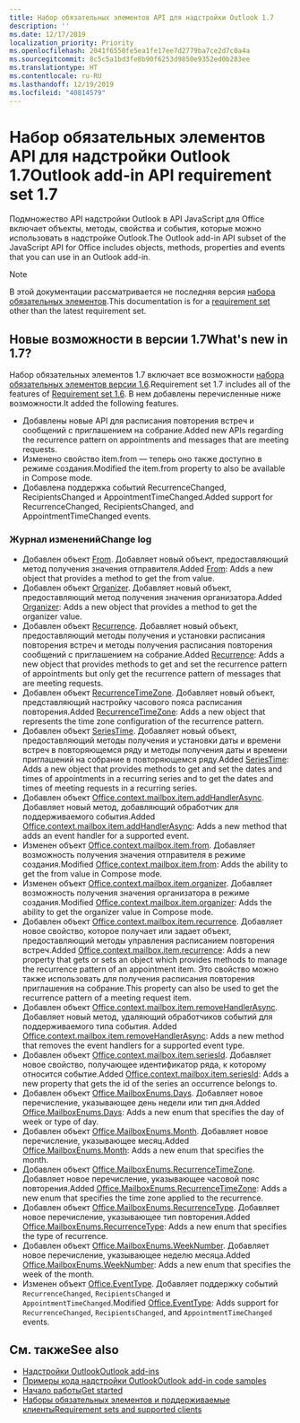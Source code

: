 ```yaml
---
title: Набор обязательных элементов API для надстройки Outlook 1.7
description: ''
ms.date: 12/17/2019
localization_priority: Priority
ms.openlocfilehash: 2041f6550fe5ea1fe17ee7d2779ba7ce2d7c0a4a
ms.sourcegitcommit: 8c5c5a1bd3fe8b90f6253d9850e9352ed0b283ee
ms.translationtype: HT
ms.contentlocale: ru-RU
ms.lasthandoff: 12/19/2019
ms.locfileid: "40814579"
---
```

# <a name="outlook-add-in-api-requirement-set-17"></a><span data-ttu-id="0dc6f-102">Набор обязательных элементов API для надстройки Outlook 1.7</span><span class="sxs-lookup"><span data-stu-id="0dc6f-102">Outlook add-in API requirement set 1.7</span></span>

<span data-ttu-id="0dc6f-103">Подмножество API надстройки Outlook в API JavaScript для Office включает объекты, методы, свойства и события, которые можно использовать в надстройке Outlook.</span><span class="sxs-lookup"><span data-stu-id="0dc6f-103">The Outlook add-in API subset of the JavaScript API for Office includes objects, methods, properties and events that you can use in an Outlook add-in.</span></span>

> [!NOTE]
> <span data-ttu-id="0dc6f-104">В этой документации рассматривается не последняя версия [набора обязательных элементов](/office/dev/add-ins/reference/requirement-sets/outlook-api-requirement-sets).</span><span class="sxs-lookup"><span data-stu-id="0dc6f-104">This documentation is for a [requirement set](/office/dev/add-ins/reference/requirement-sets/outlook-api-requirement-sets) other than the latest requirement set.</span></span>

## <a name="whats-new-in-17"></a><span data-ttu-id="0dc6f-105">Новые возможности в версии 1.7</span><span class="sxs-lookup"><span data-stu-id="0dc6f-105">What's new in 1.7?</span></span>

<span data-ttu-id="0dc6f-106">Набор обязательных элементов 1.7 включает все возможности [набора обязательных элементов версии 1.6](../requirement-set-1.6/outlook-requirement-set-1.6.md).</span><span class="sxs-lookup"><span data-stu-id="0dc6f-106">Requirement set 1.7 includes all of the features of [Requirement set 1.6](../requirement-set-1.6/outlook-requirement-set-1.6.md).</span></span> <span data-ttu-id="0dc6f-107">В нем добавлены перечисленные ниже возможности.</span><span class="sxs-lookup"><span data-stu-id="0dc6f-107">It added the following features.</span></span>

- <span data-ttu-id="0dc6f-108">Добавлены новые API для расписания повторения встреч и сообщений с приглашением на собрание.</span><span class="sxs-lookup"><span data-stu-id="0dc6f-108">Added new APIs regarding the recurrence pattern on appointments and messages that are meeting requests.</span></span>
- <span data-ttu-id="0dc6f-109">Изменено свойство item.from — теперь оно также доступно в режиме создания.</span><span class="sxs-lookup"><span data-stu-id="0dc6f-109">Modified the item.from property to also be available in Compose mode.</span></span>
- <span data-ttu-id="0dc6f-110">Добавлена поддержка событий RecurrenceChanged, RecipientsChanged и AppointmentTimeChanged.</span><span class="sxs-lookup"><span data-stu-id="0dc6f-110">Added support for RecurrenceChanged, RecipientsChanged, and AppointmentTimeChanged events.</span></span>

### <a name="change-log"></a><span data-ttu-id="0dc6f-111">Журнал изменений</span><span class="sxs-lookup"><span data-stu-id="0dc6f-111">Change log</span></span>

- <span data-ttu-id="0dc6f-112">Добавлен объект [From](/javascript/api/outlook/office.from?view=outlook-js-1.7). Добавляет новый объект, предоставляющий метод получения значения отправителя.</span><span class="sxs-lookup"><span data-stu-id="0dc6f-112">Added [From](/javascript/api/outlook/office.from?view=outlook-js-1.7): Adds a new object that provides a method to get the from value.</span></span>
- <span data-ttu-id="0dc6f-113">Добавлен объект [Organizer](/javascript/api/outlook/office.organizer?view=outlook-js-1.7). Добавляет новый объект, предоставляющий метод получения значения организатора.</span><span class="sxs-lookup"><span data-stu-id="0dc6f-113">Added [Organizer](/javascript/api/outlook/office.organizer?view=outlook-js-1.7): Adds a new object that provides a method to get the organizer value.</span></span>
- <span data-ttu-id="0dc6f-114">Добавлен объект [Recurrence](/javascript/api/outlook/office.recurrence?view=outlook-js-1.7). Добавляет новый объект, предоставляющий методы получения и установки расписания повторения встреч и методы получения расписания повторения сообщений с приглашением на собрание.</span><span class="sxs-lookup"><span data-stu-id="0dc6f-114">Added [Recurrence](/javascript/api/outlook/office.recurrence?view=outlook-js-1.7): Adds a new object that provides methods to get and set the recurrence pattern of appointments but only get the recurrence pattern of messages that are meeting requests.</span></span>
- <span data-ttu-id="0dc6f-115">Добавлен объект [RecurrenceTimeZone](/javascript/api/outlook/office.recurrencetimezone?view=outlook-js-1.7). Добавляет новый объект, представляющий настройку часового пояса расписания повторения.</span><span class="sxs-lookup"><span data-stu-id="0dc6f-115">Added [RecurrenceTimeZone](/javascript/api/outlook/office.recurrencetimezone?view=outlook-js-1.7): Adds a new object that represents the time zone configuration of the recurrence pattern.</span></span>
- <span data-ttu-id="0dc6f-116">Добавлен объект [SeriesTime](/javascript/api/outlook/office.seriestime?view=outlook-js-1.7). Добавляет новый объект, предоставляющий методы получения и установки даты и времени встреч в повторяющемся ряду и методы получения даты и времени приглашений на собрание в повторяющемся ряду.</span><span class="sxs-lookup"><span data-stu-id="0dc6f-116">Added [SeriesTime](/javascript/api/outlook/office.seriestime?view=outlook-js-1.7): Adds a new object that provides methods to get and set the dates and times of appointments in a recurring series and to get the dates and times of meeting requests in a recurring series.</span></span>
- <span data-ttu-id="0dc6f-117">Добавлен объект [Office.context.mailbox.item.addHandlerAsync](office.context.mailbox.item.md#methods). Добавляет новый метод, добавляющий обработчик для поддерживаемого события.</span><span class="sxs-lookup"><span data-stu-id="0dc6f-117">Added [Office.context.mailbox.item.addHandlerAsync](office.context.mailbox.item.md#methods): Adds a new method that adds an event handler for a supported event.</span></span>
- <span data-ttu-id="0dc6f-118">Изменен объект [Office.context.mailbox.item.from](office.context.mailbox.item.md#properties). Добавляет возможность получения значения отправителя в режиме создания.</span><span class="sxs-lookup"><span data-stu-id="0dc6f-118">Modified [Office.context.mailbox.item.from](office.context.mailbox.item.md#properties): Adds the ability to get the from value in Compose mode.</span></span>
- <span data-ttu-id="0dc6f-119">Изменен объект [Office.context.mailbox.item.organizer](office.context.mailbox.item.md#properties). Добавляет возможность получения значения организатора в режиме создания.</span><span class="sxs-lookup"><span data-stu-id="0dc6f-119">Modified [Office.context.mailbox.item.organizer](office.context.mailbox.item.md#properties): Adds the ability to get the organizer value in Compose mode.</span></span>
- <span data-ttu-id="0dc6f-120">Добавлен объект [Office.context.mailbox.item.recurrence](office.context.mailbox.item.md#properties). Добавляет новое свойство, которое получает или задает объект, предоставляющий методы управления расписанием повторения встреч.</span><span class="sxs-lookup"><span data-stu-id="0dc6f-120">Added [Office.context.mailbox.item.recurrence](office.context.mailbox.item.md#properties): Adds a new property that gets or sets an object which provides methods to manage the recurrence pattern of an appointment item.</span></span> <span data-ttu-id="0dc6f-121">Это свойство можно также использовать для получения расписания повторения приглашения на собрание.</span><span class="sxs-lookup"><span data-stu-id="0dc6f-121">This property can also be used to get the recurrence pattern of a meeting request item.</span></span>
- <span data-ttu-id="0dc6f-122">Добавлен объект [Office.context.mailbox.item.removeHandlerAsync](office.context.mailbox.item.md#methods). Добавляет новый метод, удаляющий обработчиков событий для поддерживаемого типа события. </span><span class="sxs-lookup"><span data-stu-id="0dc6f-122">Added [Office.context.mailbox.item.removeHandlerAsync](office.context.mailbox.item.md#methods): Adds a new method that removes the event handlers for a supported event type.</span></span>
- <span data-ttu-id="0dc6f-123">Добавлен объект [Office.context.mailbox.item.seriesId](office.context.mailbox.item.md#properties). Добавляет новое свойство, получающее идентификатор ряда, к которому относится событие.</span><span class="sxs-lookup"><span data-stu-id="0dc6f-123">Added [Office.context.mailbox.item.seriesId](office.context.mailbox.item.md#properties): Adds a new property that gets the id of the series an occurrence belongs to.</span></span>
- <span data-ttu-id="0dc6f-124">Добавлен объект [Office.MailboxEnums.Days](/javascript/api/outlook/office.mailboxenums.days?view=outlook-js-1.7). Добавляет новое перечисление, указывающее день недели или тип дня.</span><span class="sxs-lookup"><span data-stu-id="0dc6f-124">Added [Office.MailboxEnums.Days](/javascript/api/outlook/office.mailboxenums.days?view=outlook-js-1.7): Adds a new enum that specifies the day of week or type of day.</span></span>
- <span data-ttu-id="0dc6f-125">Добавлен объект [Office.MailboxEnums.Month](/javascript/api/outlook/office.mailboxenums.month?view=outlook-js-1.7). Добавляет новое перечисление, указывающее месяц.</span><span class="sxs-lookup"><span data-stu-id="0dc6f-125">Added [Office.MailboxEnums.Month](/javascript/api/outlook/office.mailboxenums.month?view=outlook-js-1.7): Adds a new enum that specifies the month.</span></span>
- <span data-ttu-id="0dc6f-126">Добавлен объект [Office.MailboxEnums.RecurrenceTimeZone](/javascript/api/outlook/office.mailboxenums.recurrencetimezone?view=outlook-js-1.7). Добавляет новое перечисление, указывающее часовой пояс повторения.</span><span class="sxs-lookup"><span data-stu-id="0dc6f-126">Added [Office.MailboxEnums.RecurrenceTimeZone](/javascript/api/outlook/office.mailboxenums.recurrencetimezone?view=outlook-js-1.7): Adds a new enum that specifies the time zone applied to the recurrence.</span></span>
- <span data-ttu-id="0dc6f-127">Добавлен объект [Office.MailboxEnums.RecurrenceType](/javascript/api/outlook/office.mailboxenums.recurrencetype?view=outlook-js-1.7). Добавляет новое перечисление, указывающее тип повторения.</span><span class="sxs-lookup"><span data-stu-id="0dc6f-127">Added [Office.MailboxEnums.RecurrenceType](/javascript/api/outlook/office.mailboxenums.recurrencetype?view=outlook-js-1.7): Adds a new enum that specifies the type of recurrence.</span></span>
- <span data-ttu-id="0dc6f-128">Добавлен объект [ Office.MailboxEnums.WeekNumber](/javascript/api/outlook/office.mailboxenums.weeknumber?view=outlook-js-1.7). Добавляет новое перечисление, указывающее неделю месяца.</span><span class="sxs-lookup"><span data-stu-id="0dc6f-128">Added [Office.MailboxEnums.WeekNumber](/javascript/api/outlook/office.mailboxenums.weeknumber?view=outlook-js-1.7): Adds a new enum that specifies the week of the month.</span></span>
- <span data-ttu-id="0dc6f-129">Изменен объект [Office.EventType](/javascript/api/office/office.eventtype). Добавляет поддержку событий `RecurrenceChanged`, `RecipientsChanged` и `AppointmentTimeChanged`.</span><span class="sxs-lookup"><span data-stu-id="0dc6f-129">Modified [Office.EventType](/javascript/api/office/office.eventtype): Adds support for `RecurrenceChanged`, `RecipientsChanged`, and `AppointmentTimeChanged` events.</span></span>

## <a name="see-also"></a><span data-ttu-id="0dc6f-130">См. также</span><span class="sxs-lookup"><span data-stu-id="0dc6f-130">See also</span></span>

- [<span data-ttu-id="0dc6f-131">Надстройки Outlook</span><span class="sxs-lookup"><span data-stu-id="0dc6f-131">Outlook add-ins</span></span>](/outlook/add-ins/)
- [<span data-ttu-id="0dc6f-132">Примеры кода надстройки Outlook</span><span class="sxs-lookup"><span data-stu-id="0dc6f-132">Outlook add-in code samples</span></span>](https://developer.microsoft.com/outlook/gallery/?filterBy=Outlook,Samples,Add-ins)
- [<span data-ttu-id="0dc6f-133">Начало работы</span><span class="sxs-lookup"><span data-stu-id="0dc6f-133">Get started</span></span>](/outlook/add-ins/quick-start)
- [<span data-ttu-id="0dc6f-134">Наборы обязательных элементов и поддерживаемые клиенты</span><span class="sxs-lookup"><span data-stu-id="0dc6f-134">Requirement sets and supported clients</span></span>](../../requirement-sets/outlook-api-requirement-sets.md)
